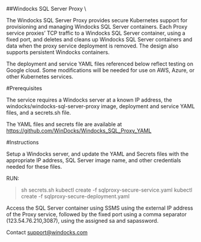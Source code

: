 ##Windocks SQL Server Proxy \

The Windocks SQL Server Proxy provides secure Kubernetes support for provisioning and managing 
Windocks SQL Server containers.   Each Proxy service proxies’ TCP traffic to a Windocks SQL Server
container, using a fixed port, and deletes and cleans up Windocks SQL Server containers and data 
when the proxy service deployment is removed.  The design also supports persistent Windocks 
containers.

The deployment and service YAML files referenced below reflect testing on Google cloud.  Some 
modifications will be needed for use on AWS, Azure, or other Kubernetes services.

#Prerequisites

The service requires a Windocks server at a known IP address, the windocks/windocks-sql-server-proxy 
image, deployment and service YAML files, and a secrets.sh file.

The YAML files and secrets file are available at https://github.com/WinDocks/Windocks_SQL_Proxy_YAML

#Instructions

Setup a Windocks server, and update the YAML and Secrets files with the appropriate IP address, SQL
Server image name, and other credentials needed for these files.   

RUN:
>sh secrets.sh
>kubectl create -f sqlproxy-secure-service.yaml
>kubectl create -f sqlproxy-secure-deployment.yaml

Access the SQL Server container using SSMS using the external IP address of the Proxy service, followed 
by the fixed port using a comma separator (123.54.76.210,3087), using the assigned sa and sapassword.  

Contact support@windocks.com
